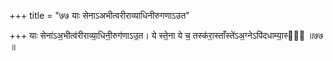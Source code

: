 +++
title = "७७ याः सेनाऽअभीत्वरीराव्याधिनीरुगणाऽउत"

+++
याः सेना॑ऽअ॒भीत्व॑रीराव्या॒धिनी॒रुग॑णाऽउ॒त। ये स्ते॒ना ये च॒ तस्क॑रा॒स्ताँस्ते॑ऽअ॒ग्नेऽपि॑दधाम्या॒स्ये᳖ ॥७७ ॥